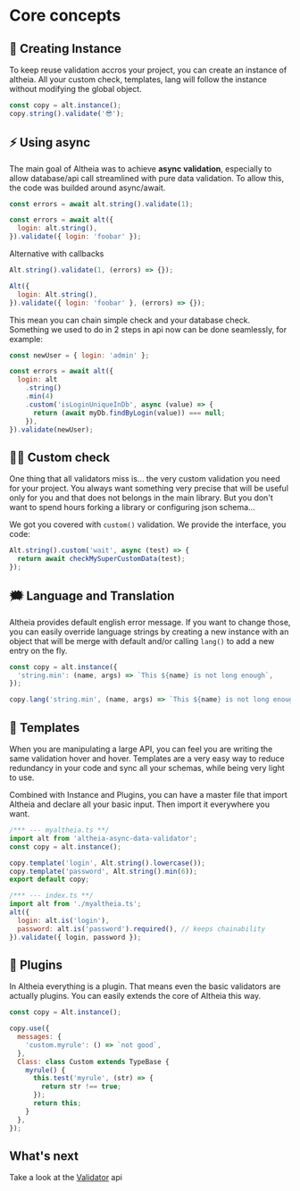 # Core concepts

## 👯‍ Creating Instance

To keep reuse validation accros your project, you can create an instance of altheia. All your custom check, templates, lang will follow the instance without modifying the global object.

```javascript
const copy = alt.instance();
copy.string().validate('😎');
```

## ⚡️ Using async

The main goal of Altheia was to achieve **async validation**, especially to allow database/api call streamlined with pure data validation.
To allow this, the code was builded around async/await.

```javascript
const errors = await alt.string().validate(1);

const errors = await alt({
  login: alt.string(),
}).validate({ login: 'foobar' });
```

Alternative with callbacks

```javascript
Alt.string().validate(1, (errors) => {});

Alt({
  login: Alt.string(),
}).validate({ login: 'foobar' }, (errors) => {});
```

This mean you can chain simple check and your database check. Something we used to do in 2 steps in api now can be done seamlessly, for example:

```javascript
const newUser = { login: 'admin' };

const errors = await alt({
  login: alt
    .string()
    .min(4)
    .custom('isLoginUniqueInDb', async (value) => {
      return (await myDb.findByLogin(value)) === null;
    }),
}).validate(newUser);
```

## 💪🏻 Custom check

One thing that all validators miss is... the very custom validation you need for your project. You always want something very precise that will be useful only for you and that does not belongs in the main library. But you don't want to spend hours forking a library or configuring json schema...

We got you covered with `custom()` validation. We provide the interface, you code:

```javascript
Alt.string().custom('wait', async (test) => {
  return await checkMySuperCustomData(test);
});
```

## 🗯 Language and Translation

Altheia provides default english error message. If you want to change those, you can easily override language strings by creating a new instance with an object that will be merge with default and/or calling `lang()` to add a new entry on the fly.

```javascript
const copy = alt.instance({
  'string.min': (name, args) => `This ${name} is not long enough`,
});
```

```javascript
copy.lang('string.min', (name, args) => `This ${name} is not long enough`});
```

## 🎨 Templates

When you are manipulating a large API, you can feel you are writing the same validation hover and hover. Templates are a very easy way to reduce redundancy in your code and sync all your schemas, while being very light to use.

Combined with Instance and Plugins, you can have a master file that import Altheia and declare all your basic input. Then import it everywhere you want.

```javascript
/*** --- myaltheia.ts **/
import alt from 'altheia-async-data-validator';
const copy = alt.instance();

copy.template('login', Alt.string().lowercase());
copy.template('password', Alt.string().min(6));
export default copy;

/*** --- index.ts **/
import alt from './myaltheia.ts';
alt({
  login: alt.is('login'),
  password: alt.is('password').required(), // keeps chainability
}).validate({ login, password });
```

## 👾 Plugins

In Altheia everything is a plugin. That means even the basic validators are actually plugins. You can easily extends the core of Altheia this way.

```javascript
const copy = Alt.instance();

copy.use({
  messages: {
    'custom.myrule': () => `not good`,
  },
  Class: class Custom extends TypeBase {
    myrule() {
      this.test('myrule', (str) => {
        return str !== true;
      });
      return this;
    }
  },
});
```

## What's next

Take a look at the [Validator](/docs/validator.md) api
